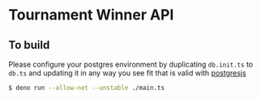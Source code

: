 # Tournament Winner API

## To build

Please configure your postgres environment by duplicating `db.init.ts` to `db.ts` and updating it in any way you see fit that is valid with [postgresjs](https://github.com/porsager/postgres)

```sh
$ deno run --allow-net --unstable ./main.ts
```